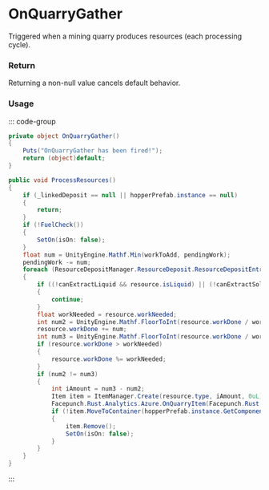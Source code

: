 # OnQuarryGather
<Badge type="info" text="Resource"/><Badge type="danger" text="Carbon Compatible"/><Badge type="warning" text="Oxide Compatible"/>
Triggered when a mining quarry produces resources (each processing cycle).

### Return
Returning a non-null value cancels default behavior.

### Usage
::: code-group
```csharp [Example]
private object OnQuarryGather()
{
	Puts("OnQuarryGather has been fired!");
	return (object)default;
}
```
```csharp [Source — Assembly-CSharp @ MiningQuarry]
public void ProcessResources()
{
	if (_linkedDeposit == null || hopperPrefab.instance == null)
	{
		return;
	}
	if (!FuelCheck())
	{
		SetOn(isOn: false);
	}
	float num = UnityEngine.Mathf.Min(workToAdd, pendingWork);
	pendingWork -= num;
	foreach (ResourceDepositManager.ResourceDeposit.ResourceDepositEntry resource in _linkedDeposit._resources)
	{
		if ((!canExtractLiquid && resource.isLiquid) || (!canExtractSolid && !resource.isLiquid))
		{
			continue;
		}
		float workNeeded = resource.workNeeded;
		int num2 = UnityEngine.Mathf.FloorToInt(resource.workDone / workNeeded);
		resource.workDone += num;
		int num3 = UnityEngine.Mathf.FloorToInt(resource.workDone / workNeeded);
		if (resource.workDone > workNeeded)
		{
			resource.workDone %= workNeeded;
		}
		if (num2 != num3)
		{
			int iAmount = num3 - num2;
			Item item = ItemManager.Create(resource.type, iAmount, 0uL);
			Facepunch.Rust.Analytics.Azure.OnQuarryItem(Facepunch.Rust.Analytics.Azure.ResourceMode.Produced, item.info.shortname, item.amount, this);
			if (!item.MoveToContainer(hopperPrefab.instance.GetComponent<StorageContainer>().inventory))
			{
				item.Remove();
				SetOn(isOn: false);
			}
		}
	}
}

```
:::
